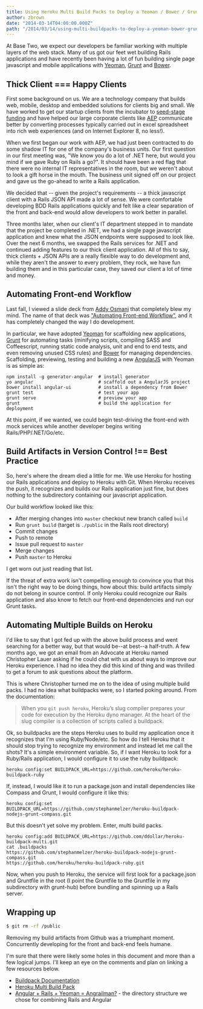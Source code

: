 ```yaml
---
title: Using Heroku Multi Build Packs to Deploy a Yeoman / Bower / Grunt Application on Rails
author: zbrown
date: "2014-03-14T04:00:00.000Z"
path: "/2014/03/14/using-multi-buildpacks-to-deploy-a-yeoman-bower-grunt-application-on-rails"
---
```


At Base Two, we expect our developers be familiar working with multiple layers
of the web stack. Many of us got our feet wet building Rails applications and
have recently been having a lot of fun building single page javascript and
mobile applications with [Yeoman](http://yeoman.io/),
[Grunt](http://gruntjs.com/) and [Bower](http://www.bower.io).

## Thick Client === Happy Clients

First some background on us. We are a technology company that builds web,
mobile, desktop and embedded solutions for clients big and small. We have worked
to get our startup clients from the incubator to
[seed-stage funding](http://techcrunch.com/2014/01/29/cincinnati-startup-sqrl-raises-550k-and-launches-document-reminder-service/)
and have helped our large corporate clients like [AEP](http://www.aep.com)
communicate better by converting processes typically carried out in excel
spreadsheet into rich web experiences (and on Internet Explorer 8, no less!).

When we first began our work with AEP, we had just been contracted to do some
shadow IT for one of the company's business units. Our first question in our
first meeting was, "We know you do a lot of .NET here, but would you mind if we
gave Ruby on Rails a go?". It should have been a red flag that there were no
internal IT representatives in the room, but we weren't about to look a gift
horse in the mouth. The business unit signed off on our project and gave us the
go-ahead to write a Rails application.

We decided that -- given the project's requirements -- a thick javascript client
with a Rails JSON API made a lot of sense. We were comfortable developing BDD
Rails applications quickly and felt like a clear separation of the front and
back-end would allow developers to work better in parallel.

Three months later, when our client's IT department stepped in to mandate that
the project be completed in .NET, we had a single page javascript application
and knew what the JSON endpoints were supposed to look like. Over the next 6
months, we swapped the Rails services for .NET and continued adding features to
our thick client application. All of this to say, thick clients + JSON APIs are
a really flexible way to do development and, while they aren't the answer to
every problem, they rock, we have fun building them and in this particular case,
they saved our client a lot of time and money.

## Automating Front-end Workflow

Last fall, I viewed a slide deck from
[Addy Osmani](https://twitter.com/addyosmani) that completely blew my mind. The
name of that deck was
["Automating Front-end Workflow"](https://speakerdeck.com/addyosmani/automating-front-end-workflow),
and it has completely changed the way I do development.

In particular, we have adopted [Yeoman](http://yeoman.io/) for scaffolding new
applications, [Grunt](http://gruntjs.com/) for automating tasks (minifying
scripts, compiling SASS and Coffeescript, running static code analysis, unit and
end to end tests, and even removing unused CSS rules) and
[Bower](http://www.bower.io) for managing dependencies. Scaffolding, previewing,
testing and building a new [AngularJS](http://angularjs.org/) with Yeoman is as
simple as:

```
npm install -g generator-angular  # install generator
yo angular                        # scaffold out a AngularJS project
bower install angular-ui          # install a dependency from Bower
grunt test                        # test your app
grunt serve                       # preview your app
grunt                             # build the application for deployment
```

At this point, if we wanted, we could begin test-driving the front-end with mock
services while another developer begins writing Rails/PHP/.NET/Go/etc.

## Build Artifacts in Version Control !== Best Practice

So, here's where the dream died a little for me. We use Heroku for hosting our
Rails applications and deploy to Heroku with Git. When Heroku receives the push,
it recognizes and builds our Rails application just fine, but does nothing to
the subdirectory containing our javascript application.

Our build workflow looked like this:

* After merging changes into `master` checkout new branch called `build`
* Run `grunt build` (target is `./public` in the Rails root directory)
* Commit changes
* Push to remote
* Issue pull request to `master`
* Merge changes
* Push `master` to Heroku

I get worn out just reading that list.

If the threat of extra work isn't compelling enough to convince you that this
isn't the right way to be doing things, how about this: build artifacts simply
do not belong in source control. If only Heroku could recognize our Rails
application and also know to fetch our front-end dependencies and run our Grunt
tasks.

## Automating Multiple Builds on Heroku

I'd like to say that I got fed up with the above build process and went
searching for a better way, but that would be--at best--a half-truth. A few
months ago, we got an email from an Advocate at Heroku named Christopher Lauer
asking if he could chat with us about ways to improve our Heroku experience. I
had no idea they did this kind of thing and was thrilled to get a forum to ask
questions about the platform.

This is where Christopher turned me on to the idea of using multiple build
packs. I had no idea what buildpacks were, so I started poking around. From the
documentation:

> When you `git push heroku`, Heroku’s slug compiler prepares your code for
> execution by the Heroku dyno manager. At the heart of the slug compiler is a
> collection of scripts called a buildpack.

Ok, so buildpacks are the steps Heroku uses to build my application once it
recognizes that I'm using Ruby/Node/etc. So how do I tell Heroku that it should
stop trying to recognize my environment and instead let me call the shots? It's
a simple environment variable. So, if I want Heroku to look for a Ruby/Rails
application, I would configure it to use the ruby buildpack:

```
heroku config:set BUILDPACK_URL=https://github.com/heroku/heroku-buildpack-ruby
```

If, instead, I would like it to run a package.json and install dependencies like
Compass and Grunt, I would configure it like this:

```
heroku config:set BUILDPACK_URL=https://github.com/stephanmelzer/heroku-buildpack-nodejs-grunt-compass.git
```

But this doesn't yet solve my problem. Enter, multi build packs.

```
heroku config:add BUILDPACK_URL=https://github.com/ddollar/heroku-buildpack-multi.git
cat .buildpacks
https://github.com/stephanmelzer/heroku-buildpack-nodejs-grunt-compass.git
https://github.com/heroku/heroku-buildpack-ruby.git
```

Now, when you push to Heroku, the service will first look for a package.json and
Gruntfile in the root (I point the Gruntfile to the Gruntfile in my subdirectory
with grunt-hub) before bundling and spinning up a Rails server.

## Wrapping up

```sh
$ git rm -rf /public
```

Removing my build artifacts from Github was a triumphant moment. Concurrently
developing for the front and back-end feels humane.

I'm sure that there were likely some holes in this document and more than a few
logical jumps. I'll keep an eye on the comments and plan on linking a few
resources below.

* [Buildpack Documentation](https://devcenter.heroku.com/articles/buildpacks)
* [Heroku Multi Build Pack](https://github.com/ddollar/heroku-buildpack-multi)
* [Angular + Rails + Yeoman = Angrailman?](http://jeff.konowit.ch/posts/yeoman-rails-angular/) -
  the directory structure we chose for combining Rails and Angular
